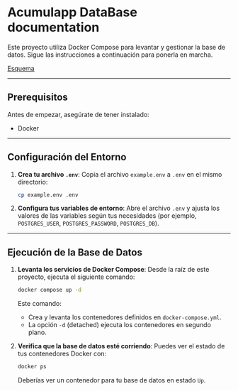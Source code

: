 # Acumulapp DataBase documentation

Este proyecto utiliza Docker Compose para levantar y gestionar la base de datos. Sigue las instrucciones a continuación para ponerla en marcha.

[Esquema](https://www.drawdb.app/editor?shareId=3b9e2f7636e01b557a18dfbe813adc4c)

---

## Prerequisitos

Antes de empezar, asegúrate de tener instalado:

- Docker

---

## Configuración del Entorno

1.  **Crea tu archivo `.env`**:
    Copia el archivo `example.env` a `.env` en el mismo directorio:

    ```bash
    cp example.env .env
    ```

2.  **Configura tus variables de entorno**:
    Abre el archivo `.env` y ajusta los valores de las variables según tus necesidades (por ejemplo, `POSTGRES_USER`, `POSTGRES_PASSWORD`, `POSTGRES_DB`).

---

## Ejecución de la Base de Datos

1.  **Levanta los servicios de Docker Compose**:
    Desde la raíz de este proyecto, ejecuta el siguiente comando:

    ```bash
    docker compose up -d
    ```

    Este comando:

    - Crea y levanta los contenedores definidos en `docker-compose.yml`.
    - La opción `-d` (detached) ejecuta los contenedores en segundo plano.

2.  **Verifica que la base de datos esté corriendo**:
    Puedes ver el estado de tus contenedores Docker con:

    ```bash
    docker ps
    ```

    Deberías ver un contenedor para tu base de datos en estado `Up`.
